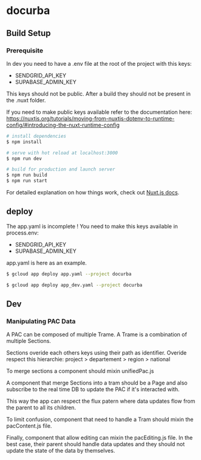 # docurba

## Build Setup

### Prerequisite

In dev you need to have a .env file at the root of the project with this keys:
- SENDGRID_API_KEY
- SUPABASE_ADMIN_KEY

This keys should not be public. After a build they should not be present in the .nuxt folder.

If you need to make public keys available refer to the documentation here: https://nuxtjs.org/tutorials/moving-from-nuxtjs-dotenv-to-runtime-config/#introducing-the-nuxt-runtime-config

```bash
# install dependencies
$ npm install

# serve with hot reload at localhost:3000
$ npm run dev

# build for production and launch server
$ npm run build
$ npm run start
```

For detailed explanation on how things work, check out [Nuxt.js docs](https://nuxtjs.org).

## deploy

The app.yaml is incomplete ! You need to make this keys available in process.env:
- SENDGRID_API_KEY
- SUPABASE_ADMIN_KEY

app.yaml is here as an example.

```bash
$ gcloud app deploy app.yaml --project docurba

$ gcloud app deploy app_dev.yaml --project docurba
```

## Dev

### Manipulating PAC Data
A PAC can be composed of multiple Trame. A Trame is a combination of multiple Sections.

Sections overide each others keys using their path as identifier. Overide respect this hierarchie:
project > departement > region > national

To merge sections a component should mixin unifiedPac.js

A component that merge Sections into a tram should be a Page and also subscribe to the real time DB to update the PAC if it's interacted with.

This way the app can respect the flux patern where data updates flow from the parent to all its children.

To limit confusion, component that need to handle a Tram should mixin the pacContent.js file.

Finally, component that allow editing can mixin the pacEditing.js file. In the best case, their parent should handle data updates and they should not update the state of the data by themselves.
